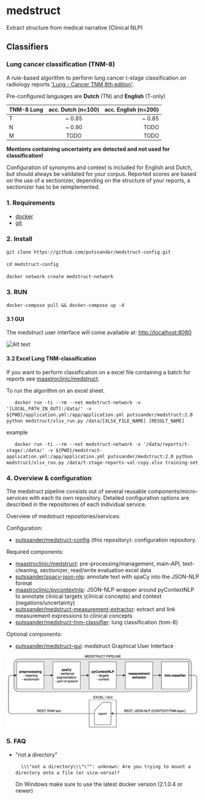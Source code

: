 # medstruct

Extract structure from medical narrative (Clinical NLP)
    
## Classifiers

### Lung cancer classification (TNM-8)
A rule-based algorithm to perform lung cancer t-stage classification on radiology reports ['Lung - Cancer TNM 8th edition'](http://www.radiologyassistant.nl/en/p58ef5eeb172c8/lung-cancer-tnm-8th-edition.html). 

Pre-configured languages are **Dutch** (TN) and **English** (T-only)
  
| TNM-8 Lung       | acc. Dutch (n=100)        | acc. English (n=200) |
| ------------- |:-------------:| -----:|
| T    |  ~ 0.85 | ~ 0.85 |
| N      | ~ 0.90     |   TODO |
| M | TODO      |    TODO |


**Mentions containing uncertainty are detected and not used for classification!**

Configuration of synonyms and context is included for English and Dutch, but should always be validated for your corpus.
Reported scores are based on the use of a sectionizer, depending on the structure of your reports, a sectionizer has to be reimplemented. 

### 1. Requirements 

   - [docker](https://www.docker.com/)
   - [git](https://git-scm.com/)
   
### 2. Install 
   
    git clone https://github.com/putssander/medstruct-config.git
    
    cd medstruct-config
    
    docker network create medstruct-network
    
### 3. RUN 

    docker-compose pull && docker-compose up -d
    
#### 3.1 GUI    
    
The medstruct user interface will come available at: [http://localhost:8080](http://localhost:8080])

![Alt text](https://raw.githubusercontent.com/putssander/medstruct-gui/master/doc/medstruct_GUI_2020-01-15.png?raw=true "medstruct GUI")


#### 3.2 Excel Lung TNM-classification

If you want to perform classification on a excel file containing a batch for reports see [maastroclinic/medstruct](https://github.com/maastroclinic/medstruct).
    
To run the algorithm on an excel sheet.  
   
       docker run -ti --rm --net medstruct-network -v '[LOCAL_PATH_IN_OUT]:/data/' -v ${PWD}/application.yml:/app/application.yml putssander/medstruct:2.0 python medstruct/xlsx_run.py /data/[XLSX_FILE_NAME] [RESULT_NAME]
       
   example
   
       docker run -ti --rm --net medstruct-network -v '/data/reports/t-stage/:/data/' -v ${PWD}/medstruct-application.yml:/app/application.yml putssander/medstruct:2.0 python medstruct/xlsx_run.py /data/t-stage-reports-val-copy.xlsx training-set

### 4. Overview & configuration

The medstruct pipeline consists out of several reusable components/micro-services with each its own repository. Detailed configuration options are described in the repositories of each individual service.

Overview of medstruct repositories/services:

Configuration:
- [putssander/medstruct-config](https://github.com/putssander/medstruct-config) (this repository): configuration repository.
 
Required components:
- [maastroclinic/medstruct](https://github.com/maastroclinic/medstruct): pre-processing/management, main-API, text-cleaning, sectionizer, read/write evaluation excel data
- [putssander/spacy-json-nlp](https://github.com/putssander/spaCy-JSON-NLP): annotate text with spaCy into the JSON-NLP format
- [maastroclinic/pycontextnlp](https://github.com/maastroclinic/pycontextnlp): JSON-NLP wrapper around pyContextNLP to annotate clinical targets (clinical concepts) and context (negations/uncertainty)
- [putssander/medstruct-measurement-extractor](https://github.com/putssander/medstruct-measurement-extractractor): extract and link measurement expressions to clinical concepts
- [putssander/medstruct-tnm-classifier](https://github.com/putssander/medstruct-tnm-classifier): lung classification (tnm-8)

Optional components:
- [putssander/medstruct-gui](https://github.com/putssander/medstruct-gui): medstruct Graphical User Interface


![Alt text](https://raw.githubusercontent.com/putssander/medstruct-config/master/doc/tnm-pipeline.png?raw=true "medstruct PIPELINE")


### 5. FAQ

- "not a directory"

        \\\"not a directory\\\"\"": unknown: Are you trying to mount a directory onto a file (or vice-versa)?

    On Windows make sure to use the latest docker version (2.1.0.4 or newer)
    
